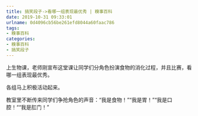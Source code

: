 ```yaml
---
title: 搞笑段子->看哪一组表现最优秀 | 糗事百科
date: 2019-10-31 09:33:01
urlname: 0d4096cb56be261efd8044a60faac786
tags: 
- 糗事百科
categories:
- 糗事百科
- 搞笑段子
---
```

上生物课，老师刚宣布这堂课让同学们分角色扮演食物的消化过程，并且比赛，看哪一组表现最优秀。

各组马上积极活动起来。

教室里不断传来同学们争抢角色的声音：“我是食物！”“我是胃！”“我是口腔！““我是肛门！”


